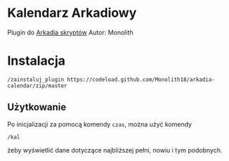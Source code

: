 # Kalendarz Arkadiowy

Plugin do [Arkadia skryptów](https://github.com/tjurczyk/arkadia)
Autor: Monolith

# Instalacja

```
/zainstaluj_plugin https://codeload.github.com/Monolith18/arkadia-calendar/zip/master
```

## Użytkowanie

Po inicjalizacji za pomocą komendy `czas`, można użyć komendy

```/kal```

żeby wyświetlić dane dotyczące najbliższej pełni, nowiu i tym podobnych.